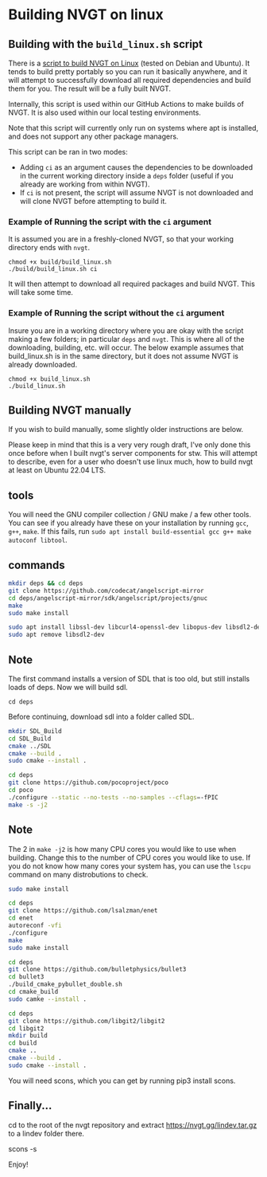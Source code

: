 # Building NVGT on linux

## Building with the `build_linux.sh` script
There is a [script to build NVGT on Linux](https://raw.githubusercontent.com/samtupy/nvgt/main/build/build_linux.sh) (tested on Debian and Ubuntu). It tends to build pretty portably so you can run it basically anywhere, and it will attempt to successfully download all required dependencies and build them for you. The result will be a fully built NVGT.

Internally, this script is used within our GitHub Actions to make builds of NVGT. It is also used within our local testing environments.

Note that this script will currently only run on systems where apt is installed, and does not support any other package managers.

This script can be ran in two modes:
* Adding `ci` as an argument causes the dependencies to be downloaded in the current working directory inside a `deps` folder (useful if you already are working from within NVGT).
* If `ci` is not present, the script will assume NVGT is not downloaded and will clone NVGT before attempting to build it.

### Example of Running the script with the `ci` argument
It is assumed you are in a freshly-cloned NVGT, so that your working directory ends with `nvgt`.
```
chmod +x build/build_linux.sh
./build/build_linux.sh ci
```

It will then attempt to download all required packages and build NVGT. This will take some time.

### Example of Running the script without the `ci` argument
Insure you are in a working directory where you are okay with the script making a few folders; in particular `deps` and `nvgt`. This is where all of the downloading, building, etc. will occur. The below example assumes that build_linux.sh is in the same directory, but it does not assume NVGT is already downloaded.
```
chmod +x build_linux.sh
./build_linux.sh
```

## Building NVGT manually
If you wish to build manually, some slightly older instructions are below.

Please keep in mind that this is a very very rough draft, I've only done this once before when I built nvgt's server components for stw. This will attempt to describe, even for a user who doesn't use linux much, how to build nvgt at least on Ubuntu 22.04 LTS.

## tools
You will need the GNU compiler collection / GNU make / a few other tools. You can see if you already have these on your installation by running `gcc`, `g++`, `make`. If this fails, run `sudo apt install build-essential gcc g++ make autoconf libtool`.

## commands
```bash
mkdir deps && cd deps
git clone https://github.com/codecat/angelscript-mirror
cd deps/angelscript-mirror/sdk/angelscript/projects/gnuc
make
sudo make install

sudo apt install libssl-dev libcurl4-openssl-dev libopus-dev libsdl2-dev
sudo apt remove libsdl2-dev
```

## Note
The first command installs a version of SDL that is too old, but still installs loads of deps. Now we will build sdl.

`cd deps`

Before continuing, download sdl into a folder called SDL.

```bash
mkdir SDL_Build
cd SDL_Build
cmake ../SDL
cmake --build .
sudo cmake --install .

cd deps
git clone https://github.com/pocoproject/poco
cd poco
./configure --static --no-tests --no-samples --cflags=-fPIC
make -s -j2
```

## Note
The 2 in `make -j2` is how many CPU cores you would like to use when building. Change this to the number of CPU cores you would like to use. If you do not know how many cores your system has, you can use the `lscpu` command on many distrobutions to check.

```bash
sudo make install

cd deps
git clone https://github.com/lsalzman/enet
cd enet
autoreconf -vfi
./configure
make
sudo make install

cd deps
git clone https://github.com/bulletphysics/bullet3
cd bullet3
./build_cmake_pybullet_double.sh
cd cmake_build
sudo camke --install .
```

```bash
cd deps
git clone https://github.com/libgit2/libgit2
cd libgit2
mkdir build
cd build
cmake ..
cmake --build .
sudo cmake --install .
```

You will need scons, which you can get by running pip3 install scons.

## Finally...
cd to the root of the nvgt repository and extract https://nvgt.gg/lindev.tar.gz to a lindev folder there.

scons -s

Enjoy!
